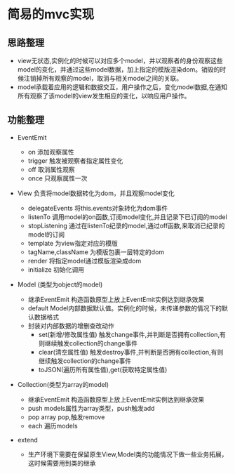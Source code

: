 # 简易的mvc实现

## 思路整理
 - view无状态,实例化的时候可以对应多个model，并以观察者的身份观察这些model的变化，并通过这些model数据，加上指定的模版渲染dom。销毁的时候注销掉所有观察的model，取消与相关model之间的关联。
 - model承载着应用的逻辑和数据交互，用户操作之后，变化model数据,在通知所有观察了该model的view发生相应的变化，以响应用户操作。
 
## 功能整理
- EventEmit
	- on 添加观察属性
	- trigger 触发被观察者指定属性变化
	- off 取消属性观察
	- once 只观察属性一次
- View 负责将model数据转化为dom，并且观察model变化
	- delegateEvents 将this.events对象转化为dom事件
	- listenTo 调用model的on函数,订阅model变化,并且记录下已订阅的model
	- stopListening 通过在listenTo纪录的model,通过off函数,来取消已纪录的model的订阅
	- template 为view指定对应的模版
	- tagName,className 为模版包裹一层特定的dom
	- render 将指定model通过模版渲染成dom
	- initialize 初始化调用
- Model (类型为object的model)
	- 继承EventEmit 构造函数原型上放上EventEmit实例达到继承效果
	- default Model内部数据默认值。实例化的时候，未传递参数的情况下的默认数据格式
	- 封装对内部数据的增删查改动作
		-  set(新增/修改属性值) 触发change事件,并判断是否拥有collection,有则继续触发collection的change事件
		-  clear(清空属性值) 触发destroy事件,并判断是否拥有collection,有则继续触发collection的change事件
		-  toJSON(遍历所有属性值),get(获取特定属性值)
	
	
- Collection(类型为array的model)
	- 继承EventEmit 构造函数原型上放上EventEmit实例达到继承效果
	- push models属性为array类型，push触发add
	- pop array pop,触发remove
	- each 遍历models
- extend
	- 生产环境下需要在保留原生View,Model类的功能情况下做一些业务拓展，这时候需要用到类的继承




	
	
	